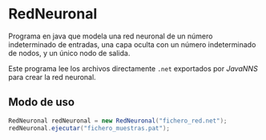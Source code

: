 RedNeuronal
===========

Programa en java que modela una red neuronal de un número indeterminado de entradas, 
una capa oculta con un número indeterminado de nodos, y un único nodo de salida.

Este programa lee los archivos directamente `.net` exportados por _JavaNNS_ para crear la red neuronal.

## Modo de uso
```java
RedNeuronal redNeuronal = new RedNeuronal("fichero_red.net");
redNeuronal.ejecutar("fichero_muestras.pat");
```
